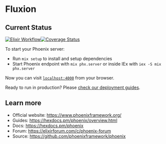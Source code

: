 # Fluxion

## Current Status

[![Elixir Workflow](https://github.com/smart-software-engineering/fluxion/actions/workflows/elixir.yml/badge.svg?branch=main)](https://github.com/smart-software-engineering/fluxion/actions/workflows/elixir.yml)[![Coverage Status](https://coveralls.io/repos/github/smart-software-engineering/fluxion/badge.svg?branch=main)](https://coveralls.io/github/smart-software-engineering/fluxion?branch=main)

To start your Phoenix server:

* Run `mix setup` to install and setup dependencies
* Start Phoenix endpoint with `mix phx.server` or inside IEx with `iex -S mix phx.server`

Now you can visit [`localhost:4000`](http://localhost:4000) from your browser.

Ready to run in production? Please [check our deployment guides](https://hexdocs.pm/phoenix/deployment.html).

## Learn more

* Official website: https://www.phoenixframework.org/
* Guides: https://hexdocs.pm/phoenix/overview.html
* Docs: https://hexdocs.pm/phoenix
* Forum: https://elixirforum.com/c/phoenix-forum
* Source: https://github.com/phoenixframework/phoenix
